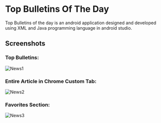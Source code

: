 # Top Bulletins Of The Day
Top Bulletins of the day is an android application designed and developed using XML and Java programming language in android studio.

## Screenshots

### Top Bulletins:
![News1](https://user-images.githubusercontent.com/78471553/143674011-e9c5b572-481b-4c22-914e-43f54da85a22.jpg) 

### Entire Article in Chrome Custom Tab:
![News2](https://user-images.githubusercontent.com/78471553/143674021-b532a493-6aea-45d7-bcb5-e75a580234ca.jpg)

### Favorites Section:
![News3](https://user-images.githubusercontent.com/78471553/143674031-b9cd0270-2245-48ba-a5f5-adcbe8e2edc1.jpg)

